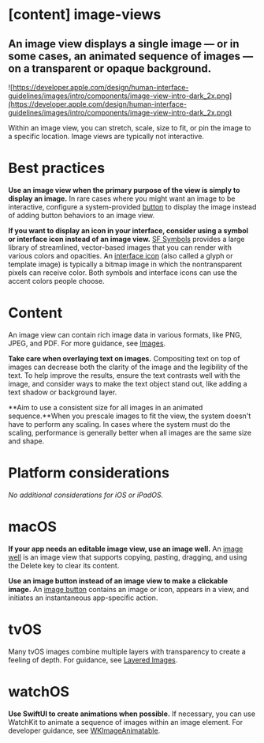 # **[content] image-views**

## An image view displays a single image — or in some cases, an animated sequence of images — on a transparent or opaque background.

![https://developer.apple.com/design/human-interface-guidelines/images/intro/components/image-view-intro-dark_2x.png](https://developer.apple.com/design/human-interface-guidelines/images/intro/components/image-view-intro-dark_2x.png)

Within an image view, you can stretch, scale, size to fit, or pin the image to a specific location. Image views are typically not interactive.

# **Best practices**

**Use an image view when the primary purpose of the view is simply to display an image.** In rare cases where you might want an image to be interactive, configure a system-provided [button](https://developer.apple.com/design/human-interface-guidelines/components/menus-and-actions/buttons) to display the image instead of adding button behaviors to an image view.

**If you want to display an icon in your interface, consider using a symbol or interface icon instead of an image view.** [SF Symbols](https://developer.apple.com/design/human-interface-guidelines/foundations/sf-symbols) provides a large library of streamlined, vector-based images that you can render with various colors and opacities. An [interface icon](https://developer.apple.com/design/human-interface-guidelines/foundations/icons) (also called a glyph or template image) is typically a bitmap image in which the nontransparent pixels can receive color. Both symbols and interface icons can use the accent colors people choose.

# **Content**

An image view can contain rich image data in various formats, like PNG, JPEG, and PDF. For more guidance, see [Images](https://developer.apple.com/design/human-interface-guidelines/foundations/images).

**Take care when overlaying text on images.** Compositing text on top of images can decrease both the clarity of the image and the legibility of the text. To help improve the results, ensure the text contrasts well with the image, and consider ways to make the text object stand out, like adding a text shadow or background layer.

**Aim to use a consistent size for all images in an animated sequence.**When you prescale images to fit the view, the system doesn't have to perform any scaling. In cases where the system must do the scaling, performance is generally better when all images are the same size and shape.

# **Platform considerations**

*No additional considerations for iOS or iPadOS.*

# **macOS**

**If your app needs an editable image view, use an image well.** An [image well](https://developer.apple.com/design/human-interface-guidelines/components/selection-and-input/image-wells) is an image view that supports copying, pasting, dragging, and using the Delete key to clear its content.

**Use an image button instead of an image view to make a clickable image.** An [image button](https://developer.apple.com/design/human-interface-guidelines/components/menus-and-actions/buttons/#image-buttons) contains an image or icon, appears in a view, and initiates an instantaneous app-specific action.

# **tvOS**

Many tvOS images combine multiple layers with transparency to create a feeling of depth. For guidance, see [Layered Images](https://developer.apple.com/design/human-interface-guidelines/foundations/images/#layered-images).

# **watchOS**

**Use SwiftUI to create animations when possible.** If necessary, you can use WatchKit to animate a sequence of images within an image element. For developer guidance, see [WKImageAnimatable](https://developer.apple.com/documentation/watchkit/wkimageanimatable).